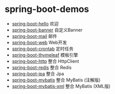 # spring-boot-demos

- [spring-boot-hello]() 欢迎
- [spring-boot-banner]() 自定义Banner
- [spring-boot-mail]() 邮件
- [spring-boot-web]() Web开发
- [spring-boot-crontab]() 定时任务
- [spring-boot-thymeleaf]() 模板引擎
- [spring-boot-http]() 整合 HttpClient
- [spring-boot-redis]() 整合 Redis
- [spring-boot-jpa]() 整合 Jpa
- [spring-boot-mybatis]() 整合 MyBatis (注解版)
- [spring-boot-mybatis-xml]() 整合 MyBatis (XML版)

